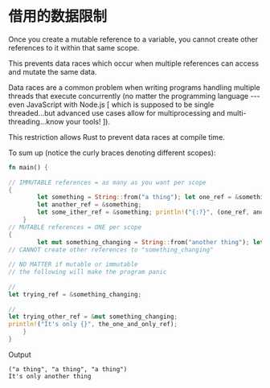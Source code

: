 # 借用的数据限制
Once you create a mutable reference to a variable, you cannot create other references to it within that same scope.

This prevents data races which occur when multiple references can access and mutate the same data.

Data races are a common problem when writing programs handling multiple threads that execute concurrently (no matter the programming language --- even JavaScript with Node.js [ which is supposed to be single threaded...but advanced use cases allow for multiprocessing and multi-threading...know your tools! ]).

This restriction allows Rust to prevent data races at compile time.

To sum up (notice the curly braces denoting different scopes):
```rust
fn main() {
    
// IMMUTABLE references = as many as you want per scope 
{
        let something = String::from("a thing"); let one_ref = &something;
        let another_ref = &something;
        let some_ither_ref = &something; println!("{:?}", (one_ref, another_ref, some_ither_ref));
    } 
// MUTABLE references = ONE per scope 
{
        let mut something_changing = String::from("another thing"); let the_one_and_only_ref = &mut something_changing; 
// CANNOT create other references to "something_changing"
        
// NO MATTER if mutable or immutable 
// the following will make the program panic
        
// 
let trying_ref = &something_changing;
        
// 
let trying_other_ref = &mut something_changing; 
println!("It's only {}", the_one_and_only_ref);
    }
}
```
Output
```
("a thing", "a thing", "a thing")
It's only another thing
```